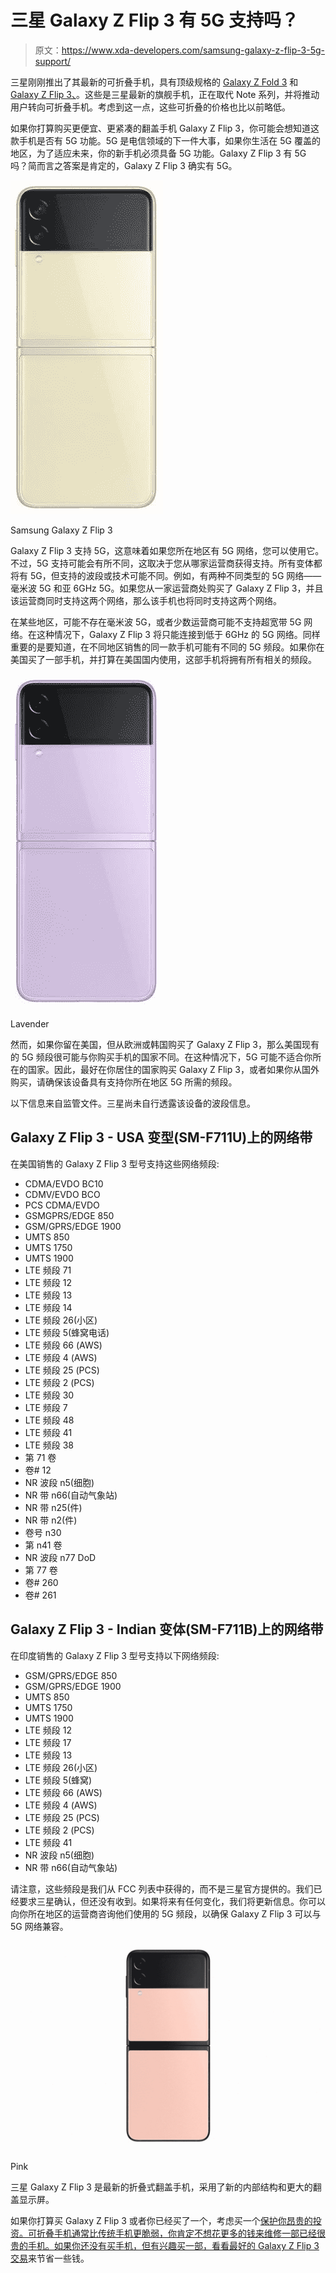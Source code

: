 # 三星 Galaxy Z Flip 3 有 5G 支持吗？

> 原文：<https://www.xda-developers.com/samsung-galaxy-z-flip-3-5g-support/>

三星刚刚推出了其最新的可折叠手机，具有顶级规格的 [Galaxy Z Fold 3](https://www.xda-developers.com/samsung-galaxy-z-fold-3/) 和 [Galaxy Z Flip 3、](https://www.xda-developers.com/samsung-galaxy-z-flip-3/)。这些是三星最新的旗舰手机，正在取代 Note 系列，并将推动用户转向可折叠手机。考虑到这一点，这些可折叠的价格也比以前略低。

如果你打算购买更便宜、更紧凑的翻盖手机 Galaxy Z Flip 3，你可能会想知道这款手机是否有 5G 功能。5G 是电信领域的下一件大事，如果你生活在 5G 覆盖的地区，为了适应未来，你的新手机必须具备 5G 功能。Galaxy Z Flip 3 有 5G 吗？简而言之答案是肯定的，Galaxy Z Flip 3 确实有 5G。

 <picture>![The Galaxy Z Flip 3 is the most affordable foldable phone that doesn't make a lot of compromises. It has the latest chip, a unique design, and even includes an IP rating this year. It's a head-turner for sure!](img/3688806201f8cb6d6bcce41f8bef0ed2.png)</picture> 

Samsung Galaxy Z Flip 3

Galaxy Z Flip 3 支持 5G，这意味着如果您所在地区有 5G 网络，您可以使用它。不过，5G 支持可能会有所不同，这取决于您从哪家运营商获得支持。所有变体都将有 5G，但支持的波段或技术可能不同。例如，有两种不同类型的 5G 网络——毫米波 5G 和亚 6GHz 5G。如果您从一家运营商处购买了 Galaxy Z Flip 3，并且该运营商同时支持这两个网络，那么该手机也将同时支持这两个网络。

在某些地区，可能不存在毫米波 5G，或者少数运营商可能不支持超宽带 5G 网络。在这种情况下，Galaxy Z Flip 3 将只能连接到低于 6GHz 的 5G 网络。同样重要的是要知道，在不同地区销售的同一款手机可能有不同的 5G 频段。如果你在美国买了一部手机，并打算在美国国内使用，这部手机将拥有所有相关的频段。

 <picture>![If you want to stand out, the Lavender variant of the Z Flip 3 can help you. It's pretty colorful and exciting.](img/50cd39dd48476272a6aaa9f0ba674784.png)</picture> 

Lavender

然而，如果你留在美国，但从欧洲或韩国购买了 Galaxy Z Flip 3，那么美国现有的 5G 频段很可能与你购买手机的国家不同。在这种情况下，5G 可能不适合你所在的国家。因此，最好在你居住的国家购买 Galaxy Z Flip 3，或者如果你从国外购买，请确保该设备具有支持你所在地区 5G 所需的频段。

以下信息来自监管文件。三星尚未自行透露该设备的波段信息。

## Galaxy Z Flip 3 - USA 变型(SM-F711U)上的网络带

在美国销售的 Galaxy Z Flip 3 型号支持这些网络频段:

*   CDMA/EVDO BC10
*   CDMV/EVDO BCO
*   PCS CDMA/EVDO
*   GSMGPRS/EDGE 850
*   GSM/GPRS/EDGE 1900
*   UMTS 850
*   UMTS 1750
*   UMTS 1900
*   LTE 频段 71
*   LTE 频段 12
*   LTE 频段 13
*   LTE 频段 14
*   LTE 频段 26(小区)
*   LTE 频段 5(蜂窝电话)
*   LTE 频段 66 (AWS)
*   LTE 频段 4 (AWS)
*   LTE 频段 25 (PCS)
*   LTE 频段 2 (PCS)
*   LTE 频段 30
*   LTE 频段 7
*   LTE 频段 48
*   LTE 频段 41
*   LTE 频段 38
*   第 71 卷
*   卷# 12
*   NR 波段 n5(细胞)
*   NR 带 n66(自动气象站)
*   NR 带 n25(件)
*   NR 带 n2(件)
*   卷号 n30
*   第 n41 卷
*   NR 波段 n77 DoD
*   第 77 卷
*   卷# 260
*   卷# 261

## Galaxy Z Flip 3 - Indian 变体(SM-F711B)上的网络带

在印度销售的 Galaxy Z Flip 3 型号支持以下网络频段:

*   GSM/GPRS/EDGE 850
*   GSM/GPRS/EDGE 1900
*   UMTS 850
*   UMTS 1750
*   UMTS 1900
*   LTE 频段 12
*   LTE 频段 17
*   LTE 频段 13
*   LTE 频段 26(小区)
*   LTE 频段 5(蜂窝)
*   LTE 频段 66 (AWS)
*   LTE 频段 4 (AWS)
*   LTE 频段 25 (PCS)
*   LTE 频段 2 (PCS)
*   LTE 频段 41
*   NR 波段 n5(细胞)
*   NR 带 n66(自动气象站)

请注意，这些频段是我们从 FCC 列表中获得的，而不是三星官方提供的。我们已经要求三星确认，但还没有收到。如果将来有任何变化，我们将更新信息。你可以向你所在地区的运营商咨询他们使用的 5G 频段，以确保 Galaxy Z Flip 3 可以与 5G 网络兼容。

 <picture>![The Pink variant of the Z Flip 3 looks more like Rose Gold. Additionally, like other Samsung online store-exclusive colors, it also carries a black frame.](img/f9043f4586e2e90fa8c9d154e7fd9bd9.png)</picture> 

Pink

三星 Galaxy Z Flip 3 是最新的折叠式翻盖手机，采用了新的内部结构和更大的翻盖显示屏。

如果你打算买 Galaxy Z Flip 3 或者你已经买了一个，考虑买一个[保护你昂贵的投资。可折叠手机通常比传统手机更脆弱，你肯定不想花更多的钱来维修一部已经很贵的手机。如果你还没有买手机，但有兴趣买一部，看看](https://www.xda-developers.com/best-galaxy-z-flip-3-cases/)[最好的 Galaxy Z Flip 3 交易](https://www.xda-developers.com/best-galaxy-z-flip-3-deals/)来节省一些钱。